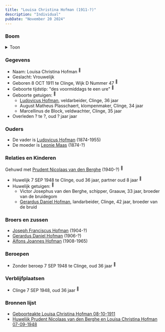 ```yaml
---
title: "Louisa Christina Hofman (1911-?)"
description: "Individual"
pubDate: "November 20 2024"
---
```


### Boom
<details><summary>Toon</summary>

![test](https://www.plantuml.com/plantuml/svg/fPDDJnin48Rl_XKZEFI4j9jiDX-A0YHAQAi0KGjSezdraBNYjIFRInIX_FSEPDcWgcgfk5dlVFYPUUqB7z25gjJ2hvNPeCCICipNAsSh8oTMMmV1eV4S8XD4eIH1hbokwN2cSXDsK5APaVC7oGToPCDkG-9TrroZz_0i061idIHtLwXyRSZxuR14PKOZQ8kz45zWyNgL5uUAatabxPFAAmzVxME9vWJGmxSeQdLYWDDfUzQPZRdlywCYBVSm76IOxPQP3K7JO0Hn33Ut3n3tkWbSESHg-oxLhokjbsZaCdVM-ymo3zVquFlz7E9-fmCJhSoA6EoDXgnH1DU8_WYICiXiF6rFsty1IU1oyUF_ECxX_7ZpSB0bAPc60wqkNDvVCM7KUgMOHL7KI-5KgrKHTgIrtJB9NjHhEZkhCqIDUnJgIXPUGcagca5jfJp2f73A1sNmz-sdAJJ6_Nlu7jnExfYNtQWt-i7Xtt0MhfByAk16vLRpyk493R02OtAhWXgiRlIXHz5Feje5u1vpP28ZiVo49LtuELsyDEurZlIJFpkIDWRq4r537mLnmIZy8ty1)
</details>

### Gegevens
- Naam: Louisa Christina Hofman <sup><a href="../s00442/" style="text-decoration:none" title="Geboorteakte Louisa Christina Hofman 08-10-1911">:link:</a></sup>
- Geslacht: Vrouwelijk
- Geboren 8 OCT 1911 te Clinge, Wijk D Nummer 47 <sup><a href="../s00442/" style="text-decoration:none" title="Geboorteakte Louisa Christina Hofman 08-10-1911">:link:</a></sup>
- Geboorte tijdstip: "des voormiddags te een ure" <sup><a href="../s00442/" style="text-decoration:none" title="Geboorteakte Louisa Christina Hofman 08-10-1911">:link:</a></sup>
- Geboorte getuigen: <sup><a href="../s00442/" style="text-decoration:none" title="Geboorteakte Louisa Christina Hofman 08-10-1911">:link:</a></sup>
  - [Ludovicus Hofman](../i00251/), veldarbeider, Clinge, 36 jaar
  - August Matheus Plasschaert, klompenmaker, Clinge, 34 jaar
  - Marcellinus de Block, veldwachter, Clinge, 35 jaar
- Overleden ? te ?, oud ? jaar jaar 

### Ouders
- De vader is [Ludovicus Hofman](../i00251/) (1874-1955)
- De moeder is [Leonie Maas](../i00256/) (1874-?)

### Relaties en Kinderen

Gehuwd met [Prudent Nicolaas van den Berghe](../i00270/) (1940-?) <sup><a href="../s00446/" style="text-decoration:none" title="Huwelijk Prudent Nicolaas van den Berghe en Louisa Christina Hofman 07-09-1948 ">:link:</a></sup>
- Huwelijk 7 SEP 1948 te Clinge, oud 36 jaar, partner oud 8 jaar <sup><a href="../s00446/" style="text-decoration:none" title="Huwelijk Prudent Nicolaas van den Berghe en Louisa Christina Hofman 07-09-1948 ">:link:</a></sup>
- Huwelijk getuigen:  <sup><a href="../s00446/" style="text-decoration:none" title="Huwelijk Prudent Nicolaas van den Berghe en Louisa Christina Hofman 07-09-1948 ">:link:</a></sup>
  - Victor Josephus van den Berghe, schipper, Graauw, 33 jaar, broeder van de bruidegom
  - [Gerardus Daniel Hofman](../i00264/), landarbeider, Clinge, 42 jaar, broeder van de bruid

### Broers en zussen
- [Joseph Franciscus Hofman](../i00263/) (1904-?)
- [Gerardus Daniel Hofman](../i00264/) (1906-?)
- [Alfons Joannes Hofman](../i00265/) (1908-1965)

### Beroepen
- Zonder beroep 7 SEP 1948 te Clinge, oud 36 jaar <sup><a href="../s00446/" style="text-decoration:none" title="Huwelijk Prudent Nicolaas van den Berghe en Louisa Christina Hofman 07-09-1948 ">:link:</a></sup>

### Verblijfplaatsen
- Clinge  7 SEP 1948, oud 36 jaar  <sup><a href="../s00446/" style="text-decoration:none" title="Huwelijk Prudent Nicolaas van den Berghe en Louisa Christina Hofman 07-09-1948 ">:link:</a></sup>

### Bronnen lijst
- [Geboorteakte Louisa Christina Hofman 08-10-1911](../s00442/)
- [Huwelijk Prudent Nicolaas van den Berghe en Louisa Christina Hofman 07-09-1948 ](../s00446/)